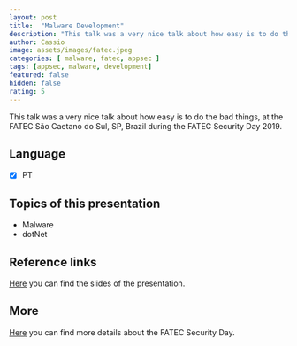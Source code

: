 ```yaml
---
layout: post
title:  "Malware Development"
description: "This talk was a very nice talk about how easy is to do the bad things"
author: Cassio
image: assets/images/fatec.jpeg
categories: [ malware, fatec, appsec ]
tags: [appsec, malware, development]
featured: false
hidden: false
rating: 5
---
```

This talk was a very nice talk about how easy is to do the bad things, at the FATEC São Caetano do Sul, SP, Brazil during the FATEC Security Day 2019.

## Language

- [X] PT

## Topics of this presentation

- Malware
- dotNet

## Reference links

[Here](https://1drv.ms/b/s!AilhcMnbFji64h8BZSPpKBRj30Pp?e=jDrnQk) you can find the slides of the presentation.

## More

[Here](https://www.even3.com.br/securityday2019/) you can find more details about the FATEC Security Day.